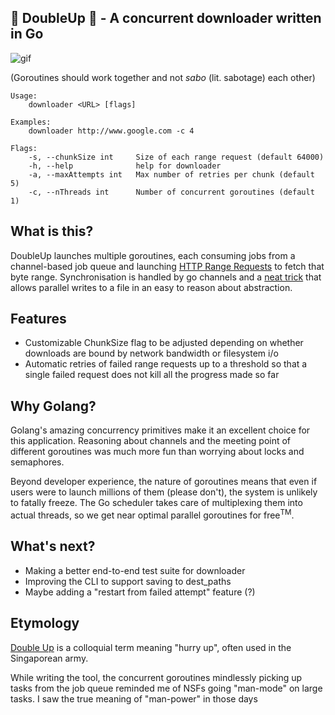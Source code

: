 ## 💪 DoubleUp 💪 - A concurrent downloader written in Go

![gif](fun.gif)

(Goroutines should work together and not *sabo* (lit. sabotage) each other)
```
Usage:
    downloader <URL> [flags]

Examples:
    downloader http://www.google.com -c 4

Flags:
    -s, --chunkSize int     Size of each range request (default 64000)
    -h, --help              help for downloader
    -a, --maxAttempts int   Max number of retries per chunk (default 5)
    -c, --nThreads int      Number of concurrent goroutines (default 1)
```

## What is this?

DoubleUp launches multiple goroutines, each consuming jobs from a channel-based job queue and launching 
[HTTP Range Requests](https://developer.mozilla.org/en-US/docs/Web/HTTP/Range_requests) to fetch that byte range. 
Synchronisation is handled by go channels and a [neat trick](https://www.reddit.com/r/golang/comments/9ttjb9/how_to_download_single_file_concurrently/e8znoyu?utm_source=share&utm_medium=web2x)
that allows parallel writes to a file in an easy to reason about abstraction.

## Features

- Customizable ChunkSize flag to be adjusted depending on whether downloads are
bound by network bandwidth or filesystem i/o
- Automatic retries of failed range requests up to a threshold so that a single failed request
does not kill all the progress made so far

## Why Golang?

Golang's amazing concurrency primitives make it an excellent choice for this application. 
Reasoning about channels and the meeting point of different goroutines was much more fun than
worrying about locks and semaphores.

Beyond developer experience, the nature of goroutines means that even if users were to launch millions of them
(please don't), the system is unlikely to fatally freeze.
The Go scheduler takes care of multiplexing them into actual threads, so we get near optimal parallel goroutines for free<sup>TM</sup>.

## What's next? 

- Making a better end-to-end test suite for downloader
- Improving the CLI to support saving to dest_paths
- Maybe adding a "restart from failed attempt" feature (?)

## Etymology

[Double Up](https://www.reddit.com/r/singapore/comments/acp8bz/steamedchickenrice_guide_on_bmt/)
is a colloquial term meaning "hurry up", often used in the Singaporean army. 

While writing the tool, the concurrent goroutines mindlessly picking up tasks from 
the job queue reminded me of NSFs going "man-mode" on large tasks. 
I saw the true meaning of "man-power" in those days